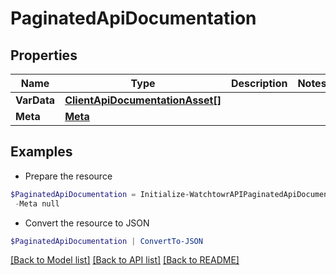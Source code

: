 # PaginatedApiDocumentation
## Properties

Name | Type | Description | Notes
------------ | ------------- | ------------- | -------------
**VarData** | [**ClientApiDocumentationAsset[]**](ClientApiDocumentationAsset.md) |  | 
**Meta** | [**Meta**](Meta.md) |  | 

## Examples

- Prepare the resource
```powershell
$PaginatedApiDocumentation = Initialize-WatchtowrAPIPaginatedApiDocumentation  -VarData null `
 -Meta null
```

- Convert the resource to JSON
```powershell
$PaginatedApiDocumentation | ConvertTo-JSON
```

[[Back to Model list]](../README.md#documentation-for-models) [[Back to API list]](../README.md#documentation-for-api-endpoints) [[Back to README]](../README.md)

